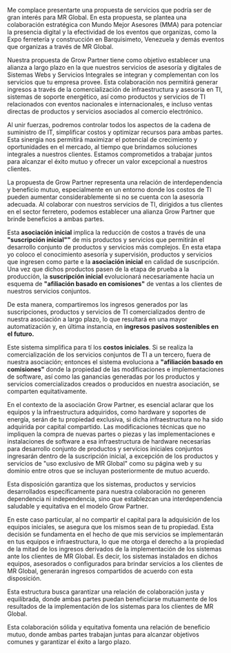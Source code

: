 Me complace presentarte una propuesta de servicios que podría ser de gran interés para MR Global. En esta propuesta, se plantea una colaboración estratégica con Mundo Mejor Asesores (MMA) para potenciar la presencia digital y la efectividad de los eventos que organizas, como la Expo ferretería y construcción en Barquisimeto, Venezuela y demás eventos que organizas a través de MR Global.

Nuestra propuesta de Grow Partner tiene como objetivo establecer una alianza a largo plazo en la que nuestros servicios de asesoría y digitales de Sistemas Webs y Servicios Integrales se integran y complementan con los servicios que tu empresa provee. Esta colaboración nos permitirá generar ingresos a través de la comercialización de infraestructura y asesoría en TI, sistemas de soporte energético, así como productos y servicios de TI relacionados con eventos nacionales e internacionales, e incluso ventas directas de productos y servicios asociados al comercio electrónico.

Al unir fuerzas, podremos controlar todos los aspectos de la cadena de suministro de IT, simplificar costos y optimizar recursos para ambas partes. Esta sinergia nos permitirá maximizar el potencial de crecimiento y oportunidades en el mercado, al tiempo que brindamos soluciones integrales a nuestros clientes. Estamos comprometidos a trabajar juntos para alcanzar el éxito mutuo y ofrecer un valor excepcional a nuestros clientes.

La propuesta de Grow Partner representa una relación de interdependencia y beneficio mutuo, especialmente en un entorno donde los costos de TI pueden aumentar considerablemente si no se cuenta con la asesoría adecuada. Al colaborar con nuestros servicios de TI, dirigidos a tus clientes en el sector ferretero, podemos establecer una alianza Grow Partner que brinde beneficios a ambas partes.

Esta **asociación inicial** implica la reducción de costos a través de una **"suscripción inicial""** de mis productos y servicios que permitirán el desarrollo conjunto de productos y servicios más complejos. En esta etapa yo coloco el conocimiento asesoría y supervisión, productos y servicios que ingresen como parte e la **asociación inicial** en calidad de suscripción. Una vez que dichos productos pasen de la etapa de prueba a la producción, la **suscripción inicial**  evolucionará necesariamente hacia un esquema de **"afiliación basado en comisiones"** de ventas a los clientes de nuestros servicios conjuntos. 

De esta manera, compartiremos los ingresos generados por las suscripciones, productos y servicios de TI comercializados dentro de nuestra asociación a largo plazo, lo que resultará en una mayor automatización y, en última instancia, en **ingresos pasivos sostenibles en el futuro.**

Este sistema simplifica para tí los **costos iniciales**. Si se realiza la comercialización de los servicios conjuntos de TI a un tercero, fuera de nuestra asociación; entonces el sistema evoluciona  a **"afiliación basado en comisiones"**   donde la propiedad de las modificaciones e implementaciones de software, así como las ganancias generadas por los productos y servicios comercializados creados o producidos en nuestra asociación, se comparten equitativamente. 

En el contexto de la asociación Grow Partner, es esencial aclarar que los equipos y la infraestructura adquiridos, como hardware y soportes de energía, serán de tu propiedad exclusiva, si dicha infraestructura no ha sido adquirida por capital compartido. Las modificaciones técnicas que no impliquen la compra de nuevas partes o piezas y las  implementaciones e instalaciones de software a esa infraestructura de hardware necesarias para desarrollo conjunto de productos y servicios iniciales conjuntos ingresarán dentro de la suscripción inicial, a excepción de los productos y servicios de "uso exclusivo de MR Global" como su página web y su dominio entre otros que se incluyan posteriormente de mutuo acuerdo. 

Esta disposición garantiza que los sistemas, productos y servicios desarrollados específicamente para nuestra colaboración no generen dependencia ni independencia, sino que establezcan una interdependencia saludable y equitativa en el modelo Grow Partner.

En este caso particular, al no compartir el capital para la adquisición de los equipos iniciales, se asegura que los mismos sean de tu propiedad. Esta decisión se fundamenta en el hecho de que mis servicios se implementarán en tus equipos e infraestructura, lo que me otorga el derecho a la propiedad de la mitad de los ingresos derivados de la implementación de los sistemas ante los clientes de MR Global. Es decir, los sistemas instalados en dichos equipos, asesorados o configurados para brindar servicios a los clientes de MR Global, generarán ingresos compartidos de acuerdo con esta disposición.



Esta estructura busca garantizar una relación de colaboración justa y equilibrada, donde ambas partes puedan beneficiarse mutuamente de los resultados de la implementación de los sistemas para los clientes de MR Global.

Esta colaboración sólida y equitativa fomenta una relación de beneficio mutuo, donde ambas partes trabajan juntas para alcanzar objetivos comunes y garantizar el éxito a largo plazo.

